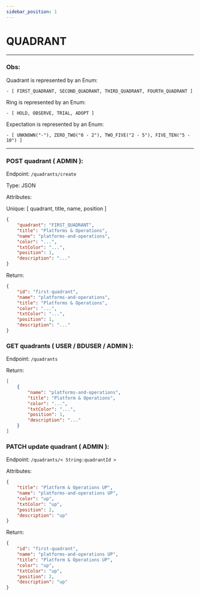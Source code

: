 ```yaml
---
sidebar_position: 1
---
```

# QUADRANT

___
### Obs:
Quadrant is represented by an Enum:

    - [ FIRST_QUADRANT, SECOND_QUADRANT, THIRD_QUADRANT, FOURTH_QUADRANT ]

Ring is represented by an Enum:

    - [ HOLD, OBSERVE, TRIAL, ADOPT ]

Expectation is represented by an Enum:

    - [ UNKNOWN("-"), ZERO_TWO("0 - 2"), TWO_FIVE("2 - 5"), FIVE_TEN("5 - 10") ]
___

### POST quadrant ( ADMIN ):
Endpoint: `/quadrants/create`

Type: JSON

Attributes:

Unique: [ quadrant, title, name, position ]

```json
{
    "quadrant": "FIRST_QUADRANT",
    "title": "Platforms & Operations",
    "name": "platforms-and-operations", 
    "color": "...",
    "txtColor": "...",
    "position": 1,
    "description": "..."
}
```

Return:
```json
{
    "id": "first-quadrant",
    "name": "platforms-and-operations",
    "title": "Platforms & Operations",
    "color": "...",
    "txtColor": "...",
    "position": 1,
    "description": "..."
}
```


### GET quadrants ( USER / BDUSER / ADMIN ):
Endpoint: `/quadrants`

Return:
```json
[
    {
        "name": "platforms-and-operations",
        "title": "Platform & Operations",
        "color": "...",
        "txtColor": "...",
        "position": 1,
        "description": "..."
    }
]
```


### PATCH update quadrant ( ADMIN ):
Endpoint: `/quadrants/< String:quadrantId >`

Attributes:
```json
{
    "title": "Platform & Operations UP",
    "name": "platforms-and-operations UP", 
    "color": "up",
    "txtColor": "up",
    "position": 2,
    "description": "up"
}
```

Return:
```json
{
    "id": "first-quadrant",
    "name": "platforms-and-operations UP",
    "title": "Platform & Operations UP",
    "color": "up",
    "txtColor": "up",
    "position": 2,
    "description": "up"
}
```